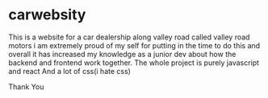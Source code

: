 # carwebsity
This is a website for a car dealership along valley road called valley road motors 
i am extremely proud of my self for putting in the time to do this and overall it has increased my knowledge as a junior dev about how the backend and frontend work together.
The whole project is purely javascript and react
And a lot of css(i hate css)

Thank You
